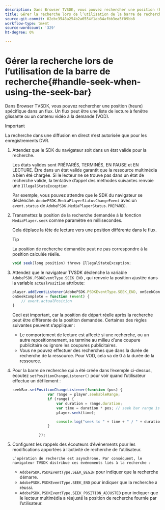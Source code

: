 ```yaml
---
description: Dans Browser TVSDK, vous pouvez rechercher une position (heure) spécifique dans un flux. Un flux peut être une liste de lecture à fenêtre glissante ou un contenu vidéo à la demande (VOD).
title: Gérer la recherche lors de l’utilisation de la barre de recherche
source-git-commit: 02ebc3548a254b2a6554f1ab34afbb3ea5f09bb8
workflow-type: tm+mt
source-wordcount: '329'
ht-degree: 0%

---
```


# Gérer la recherche lors de l’utilisation de la barre de recherche{#handle-seek-when-using-the-seek-bar}

Dans Browser TVSDK, vous pouvez rechercher une position (heure) spécifique dans un flux. Un flux peut être une liste de lecture à fenêtre glissante ou un contenu vidéo à la demande (VOD).

>[!IMPORTANT]
>
>La recherche dans une diffusion en direct n’est autorisée que pour les enregistrements DVR.

1. Attendez que le SDK du navigateur soit dans un état valide pour la recherche.

   Les états valides sont PRÉPARÉS, TERMINÉS, EN PAUSE et EN LECTURE. Être dans un état valide garantit que la ressource multimédia a bien été chargée. Si le lecteur ne se trouve pas dans un état de recherche valide, la tentative d’appel des méthodes suivantes renvoie une `IllegalStateException`.

   Par exemple, vous pouvez attendre que le SDK du navigateur se déclenche.  `AdobePSDK.MediaPlayerStatusChangeEvent`  avec un `event.status` de `AdobePSDK.MediaPlayerStatus.PREPARED`.

1. Transmettez la position de la recherche demandée à la fonction `MediaPlayer.seek` comme paramètre en millisecondes.

   Cela déplace la tête de lecture vers une position différente dans le flux.

   >[!TIP]
   >
   >La position de recherche demandée peut ne pas correspondre à la position calculée réelle.

   ```js
   void seek(long position) throws IllegalStateException;
   ```

1. Attendez que le navigateur TVSDK déclenche la variable  `AdobePSDK.PSDKEventType.SEEK_END`  , qui renvoie la position ajustée dans la variable `actualPosition` attribute:

   ```js
   player.addEventListener(AdobePSDK.PSDKEventType.SEEK_END, onSeekComplete); 
   onSeekComplete = function (event) {
       // event.actualPosition
   }
   ```

   Ceci est important, car la position de départ réelle après la recherche peut être différente de la position demandée. Certaines des règles suivantes peuvent s’appliquer :

   * Le comportement de lecture est affecté si une recherche, ou un autre repositionnement, se termine au milieu d’une coupure publicitaire ou ignore les coupures publicitaires.
   * Vous ne pouvez effectuer des recherches que dans la durée de recherche de la ressource. Pour VOD, cela va de 0 à la durée de la ressource.

1. Pour la barre de recherche qui a été créée dans l’exemple ci-dessus, écoutez `setPositionChangeListener()` pour voir quand l’utilisateur effectue un défilement :

   ```js
   seekBar.setPositionChangeListener(function (pos) { 
                   var range = player.seekableRange; 
                   if (range) { 
                       var duration = range.duration; 
                       var time = duration * pos; // seek bar range is [0,1] 
                       player.seek(time); 
   
                       console.log("seek to " + time + " / " + duration); 
                   } 
   
               }); 
   ```

1. Configurez les rappels des écouteurs d’événements pour les modifications apportées à l’activité de recherche de l’utilisateur.

       L’opération de recherche est asynchrone. Par conséquent, le navigateur TVSDK distribue ces événements liés à la recherche :
   
   * `AdobePSDK.PSDKEventType.SEEK_BEGIN` pour indiquer que la recherche démarre.
   * `AdobePSDK.PSDKEventType.SEEK_END` pour indiquer que la recherche a réussi.
   * `AdobePSDK.PSDKEventType.SEEK_POSITION_ADJUSTED` pour indiquer que le lecteur multimédia a réajusté la position de recherche fournie par l’utilisateur.
